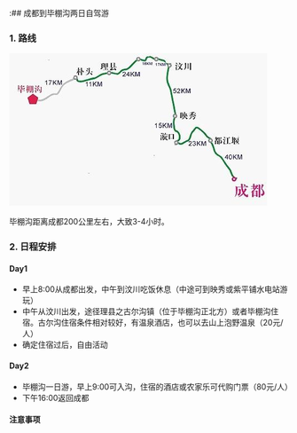 :## 成都到毕棚沟两日自驾游

### 1. 路线
![路线](/Image/Bipenggou.jpg)

毕棚沟距离成都200公里左右，大致3-4小时。

### 2. 日程安排
#### Day1
* 早上8:00从成都出发，中午到汶川吃饭休息（中途可到映秀或紫平铺水电站游玩）
* 中午从汶川出发，途径理县之古尔沟镇（位于毕棚沟正北方）或者毕棚沟住宿。古尔沟住宿条件相对较好，有温泉酒店，也可以去山上泡野温泉（20元/人）
* 确定住宿过后，自由活动

#### Day2
* 毕棚沟一日游，早上9:00可入沟，住宿的酒店或农家乐可代购门票（80元/人）
* 下午16:00返回成都

#### 注意事项
